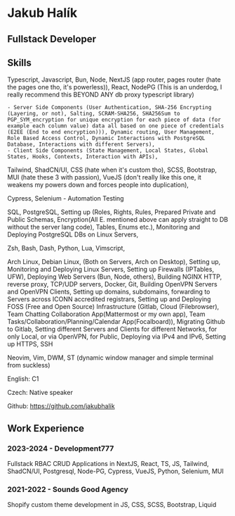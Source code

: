 # Jakub Halík

## Fullstack Developer

## Skills

Typescript, Javascript, Bun, Node, NextJS (app router, pages router (hate the pages one tho, it's powerless)), React, NodePG (This is an underdog, I really recommend this BEYOND ANY db proxy typescript library)

    - Server Side Components (User Authentication, SHA-256 Encrypting (Layering, or not), Salting, SCRAM-SHA256, SHA256Sum to PGP_SYM_encryption for unique encryption for each piece of data (for example each column value) data all based on one piece of credentials (E2EE (End to end encryption))), Dynamic routing, User Management, Role Based Access Control, Dynamic Interactions with PostgreSQL Database, Interactions with different Servers),
    - Client Side Components (State Management, Local States, Global States, Hooks, Contexts, Interaction with APIs),

Tailwind, ShadCN/UI, CSS (hate when it's custom tho), SCSS, Bootstrap, MUI (hate these 3 with passion), VueJS (don't really like this one, it weakens my powers down and forces people into duplication),

Cypress, Selenium - Automation Testing

SQL, PostgreSQL, Setting up (Roles, Rights, Rules, Prepared Private and Public Schemas, Encryption(All E. mentioned above can apply straight to DB without the server lang code), Tables, Enums etc.), Monitoring and Deploying PostgreSQL DBs on Linux Servers,

Zsh, Bash, Dash, Python, Lua, Vimscript,

Arch Linux, Debian Linux, (Both on Servers, Arch on Desktop), Setting up, Monitoring and Deploying Linux Servers, Setting up Firewalls (IPTables, UFW), Deploying Web Servers (Bun, Node, others), Building NGINX HTTP, reverse proxy, TCP/UDP servers, Docker, Git, Building OpenVPN Servers and OpenVPN Clients, Setting up domains, subdomains, forwarding to Servers across ICONN accredited registrars, Setting up and Deploying FOSS (Free and Open Source) Infrastructure (Gitlab, Cloud (Filebrowser), Team Chatting Collaboration App(Mattermost or my own app), Team Tasks/Collaboration/Planning/Calendar App(Focalboard)), Migrating Github to Gitlab, Setting different Servers and Clients for different Networks, for only Local, or via OpenVPN, for Public, Deploying via IPv4 and IPv6, Setting up HTTPS, SSH

Neovim, Vim, DWM, ST (dynamic window manager and simple terminal from suckless)

English: C1

Czech: Native speaker

Github: https://github.com/jakubhalik

## Work Experience

### 2023-2024 - Development777

Fullstack RBAC CRUD Applications in NextJS, React, TS, JS, Tailwind, ShadCN/UI, Postgresql, Node-PG, Cypress, VueJS, Python, Selenium, MUI

### 2021-2022 - Sounds Good Agency

Shopify custom theme development in JS, CSS, SCSS, Bootstrap, Liquid
